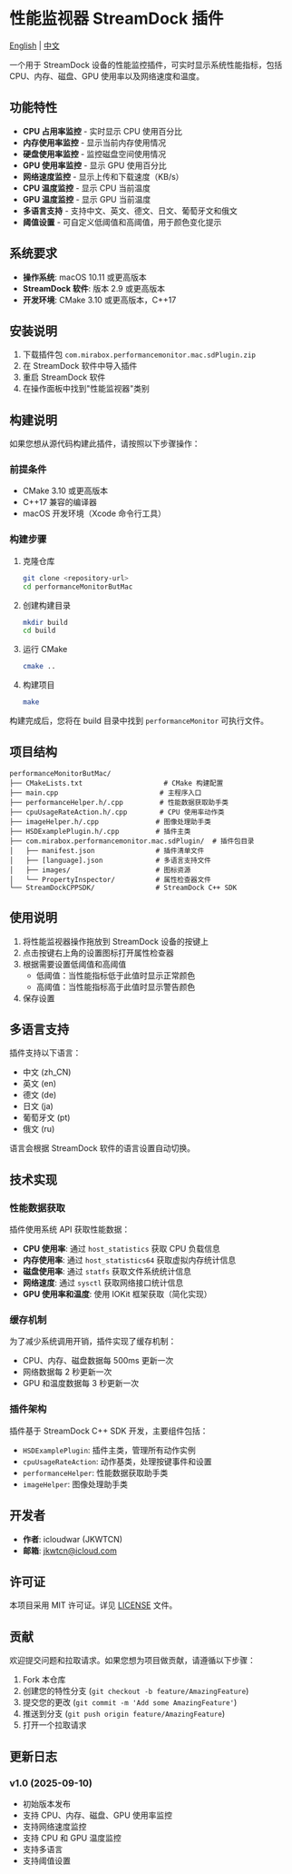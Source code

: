 # 性能监视器 StreamDock 插件

[English](README.md) |  [中文](README_CN.md)

一个用于 StreamDock 设备的性能监控插件，可实时显示系统性能指标，包括 CPU、内存、磁盘、GPU 使用率以及网络速度和温度。

## 功能特性

- **CPU 占用率监控** - 实时显示 CPU 使用百分比
- **内存使用率监控** - 显示当前内存使用情况
- **硬盘使用率监控** - 监控磁盘空间使用情况
- **GPU 使用率监控** - 显示 GPU 使用百分比
- **网络速度监控** - 显示上传和下载速度（KB/s）
- **CPU 温度监控** - 显示 CPU 当前温度
- **GPU 温度监控** - 显示 GPU 当前温度
- **多语言支持** - 支持中文、英文、德文、日文、葡萄牙文和俄文
- **阈值设置** - 可自定义低阈值和高阈值，用于颜色变化提示

## 系统要求

- **操作系统**: macOS 10.11 或更高版本
- **StreamDock 软件**: 版本 2.9 或更高版本
- **开发环境**: CMake 3.10 或更高版本，C++17

## 安装说明

1. 下载插件包 `com.mirabox.performancemonitor.mac.sdPlugin.zip`
2. 在 StreamDock 软件中导入插件
3. 重启 StreamDock 软件
4. 在操作面板中找到"性能监视器"类别

## 构建说明

如果您想从源代码构建此插件，请按照以下步骤操作：

### 前提条件

- CMake 3.10 或更高版本
- C++17 兼容的编译器
- macOS 开发环境（Xcode 命令行工具）

### 构建步骤

1. 克隆仓库

   ```bash
   git clone <repository-url>
   cd performanceMonitorButMac
   ```

2. 创建构建目录

   ```bash
   mkdir build
   cd build
   ```

3. 运行 CMake

   ```bash
   cmake ..
   ```

4. 构建项目

   ```bash
   make
   ```

构建完成后，您将在 build 目录中找到 `performanceMonitor` 可执行文件。

## 项目结构

```
performanceMonitorButMac/
├── CMakeLists.txt                    # CMake 构建配置
├── main.cpp                         # 主程序入口
├── performanceHelper.h/.cpp         # 性能数据获取助手类
├── cpuUsageRateAction.h/.cpp        # CPU 使用率动作类
├── imageHelper.h/.cpp              # 图像处理助手类
├── HSDExamplePlugin.h/.cpp         # 插件主类
├── com.mirabox.performancemonitor.mac.sdPlugin/  # 插件包目录
│   ├── manifest.json               # 插件清单文件
│   ├── [language].json             # 多语言支持文件
│   ├── images/                     # 图标资源
│   └── PropertyInspector/          # 属性检查器文件
└── StreamDockCPPSDK/               # StreamDock C++ SDK
```

## 使用说明

1. 将性能监视器操作拖放到 StreamDock 设备的按键上
2. 点击按键右上角的设置图标打开属性检查器
3. 根据需要设置低阈值和高阈值
   - 低阈值：当性能指标低于此值时显示正常颜色
   - 高阈值：当性能指标高于此值时显示警告颜色
4. 保存设置

## 多语言支持

插件支持以下语言：

- 中文 (zh_CN)
- 英文 (en)
- 德文 (de)
- 日文 (ja)
- 葡萄牙文 (pt)
- 俄文 (ru)

语言会根据 StreamDock 软件的语言设置自动切换。

## 技术实现

### 性能数据获取

插件使用系统 API 获取性能数据：

- **CPU 使用率**: 通过 `host_statistics` 获取 CPU 负载信息
- **内存使用率**: 通过 `host_statistics64` 获取虚拟内存统计信息
- **磁盘使用率**: 通过 `statfs` 获取文件系统统计信息
- **网络速度**: 通过 `sysctl` 获取网络接口统计信息
- **GPU 使用率和温度**: 使用 IOKit 框架获取（简化实现）

### 缓存机制

为了减少系统调用开销，插件实现了缓存机制：

- CPU、内存、磁盘数据每 500ms 更新一次
- 网络数据每 2 秒更新一次
- GPU 和温度数据每 3 秒更新一次

### 插件架构

插件基于 StreamDock C++ SDK 开发，主要组件包括：

- `HSDExamplePlugin`: 插件主类，管理所有动作实例
- `cpuUsageRateAction`: 动作基类，处理按键事件和设置
- `performanceHelper`: 性能数据获取助手类
- `imageHelper`: 图像处理助手类

## 开发者

- **作者**: icloudwar (JKWTCN)
- **邮箱**: <jkwtcn@icloud.com>

## 许可证

本项目采用 MIT 许可证。详见 [LICENSE](LICENSE) 文件。

## 贡献

欢迎提交问题和拉取请求。如果您想为项目做贡献，请遵循以下步骤：

1. Fork 本仓库
2. 创建您的特性分支 (`git checkout -b feature/AmazingFeature`)
3. 提交您的更改 (`git commit -m 'Add some AmazingFeature'`)
4. 推送到分支 (`git push origin feature/AmazingFeature`)
5. 打开一个拉取请求

## 更新日志

### v1.0 (2025-09-10)

- 初始版本发布
- 支持 CPU、内存、磁盘、GPU 使用率监控
- 支持网络速度监控
- 支持 CPU 和 GPU 温度监控
- 支持多语言
- 支持阈值设置
